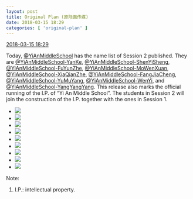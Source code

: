 ```yaml
---
layout: post
title: Original Plan (原际画传媒)
date: 2018-03-15 18:29
categories: [ 'original-plan' ]
---
```


<div class="weibo-info">
  <a href="https://weibo.com/5626539553/G7vIXxo3Q">2018-03-15 18:29</a>
</div>

Today, [@YiAnMiddleSchool](https://weibo.com/yianschool) has the name list of Session 2 published. They are [@YiAnMiddleSchool-YanKe](https://weibo.com/u/6505423304), [@YiAnMiddleSchool-ShenYiSheng](https://weibo.com/u/6507103706), [@YiAnMiddleSchool-FuYunZhe](https://weibo.com/u/6505655408), [@YiAnMiddleSchool-MoWenXuan](https://weibo.com/u/6505418468), [@YiAnMiddleSchool-XiaQianZhe](https://weibo.com/u/6505420082), [@YiAnMiddleSchool-FangJiaCheng](https://weibo.com/u/6505661195), [@YiAnMiddleSchool-YuMuYang](https://weibo.com/u/6505651747), [@YiAnMiddleSchool-WenYi](https://weibo.com/u/6507106244), and [@YiAnMiddleSchool-YangYangYang](https://weibo.com/u/6505664746). This release also marks the official running of the I.P. of “Yi An Middle School”. The students in Session 2 will join the construction of the I.P. together with the ones in Session 1.

<!-- more -->

<ul class="weibo-pic-list-3">
  <li class="weibo-pic">
    <a href="//wx2.sinaimg.cn/mw690/0068MnXXgy1fpdoec0dnfj31kw2dcx6s.jpg"><img src="//wx2.sinaimg.cn/thumb150/0068MnXXgy1fpdoec0dnfj31kw2dcx6s.jpg"/></a>
  </li>
  <li class="weibo-pic">
    <a href="//wx2.sinaimg.cn/mw690/0068MnXXgy1fpdoe73yjkj31kw2dce83.jpg"><img src="//wx2.sinaimg.cn/thumb150/0068MnXXgy1fpdoe73yjkj31kw2dce83.jpg"/></a>
  </li>
  <li class="weibo-pic">
    <a href="//wx3.sinaimg.cn/mw690/0068MnXXgy1fpdodm7esbj31kw2dc1ky.jpg"><img src="//wx3.sinaimg.cn/thumb150/0068MnXXgy1fpdodm7esbj31kw2dc1ky.jpg"/></a>
  </li>
  <li class="weibo-pic">
    <a href="//wx2.sinaimg.cn/mw690/0068MnXXgy1fpdoeq7p4vj31kw2dbkjo.jpg"><img src="//wx2.sinaimg.cn/thumb150/0068MnXXgy1fpdoeq7p4vj31kw2dbkjo.jpg"/></a>
  </li>
  <li class="weibo-pic">
    <a href="//wx2.sinaimg.cn/mw690/0068MnXXgy1fpdoeouxxfj31kw2fx4qs.jpg"><img src="//wx2.sinaimg.cn/thumb150/0068MnXXgy1fpdoeouxxfj31kw2fx4qs.jpg"/></a>
  </li>
  <li class="weibo-pic">
    <a href="//wx4.sinaimg.cn/mw690/0068MnXXgy1fpdodk2nemj31kw2dcu0x.jpg"><img src="//wx4.sinaimg.cn/thumb150/0068MnXXgy1fpdodk2nemj31kw2dcu0x.jpg"/></a>
  </li>
  <li class="weibo-pic">
    <a href="//wx2.sinaimg.cn/mw690/0068MnXXgy1fpdohzaka5j31kw2dchdu.jpg"><img src="//wx2.sinaimg.cn/thumb150/0068MnXXgy1fpdohzaka5j31kw2dchdu.jpg"/></a>
  </li>
  <li class="weibo-pic">
    <a href="//wx1.sinaimg.cn/mw690/0068MnXXgy1fpdoeowtmmj31kw2dce84.jpg"><img src="//wx1.sinaimg.cn/thumb150/0068MnXXgy1fpdoeowtmmj31kw2dce84.jpg"/></a>
  </li>
  <li class="weibo-pic">
    <a href="//wx1.sinaimg.cn/mw690/0068MnXXgy1fpdodmlieyj31kw2dcb2a.jpg"><img src="//wx1.sinaimg.cn/thumb150/0068MnXXgy1fpdodmlieyj31kw2dcb2a.jpg"/></a>
  </li>
</ul>

Note:
1. I.P.: intellectual property.
